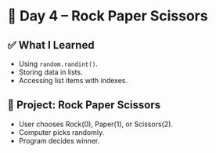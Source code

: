 # 📘 Day 4 – Rock Paper Scissors

## ✅ What I Learned
- Using `random.randint()`.
- Storing data in lists.
- Accessing list items with indexes.

## 🎯 Project: Rock Paper Scissors
- User chooses Rock(0), Paper(1), or Scissors(2).
- Computer picks randomly.
- Program decides winner.
